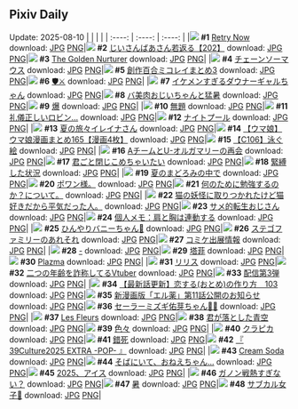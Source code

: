 ## Pixiv Daily
Update: 2025-08-10
|      |      |      |
| :----: | :----: | :----: |
|![](https://pixiv.microyu.workers.dev/c/240x480/img-master/img/2025/08/08/00/09/14/133608940_p0_master1200.jpg) **#1** [Retry Now](https://www.pixiv.net/artworks/133608940) download: [JPG](https://pixiv.microyu.workers.dev/img-original/img/2025/08/08/00/09/14/133608940_p0.jpg) [PNG](https://pixiv.microyu.workers.dev/img-original/img/2025/08/08/00/09/14/133608940_p0.png)|![](https://pixiv.microyu.workers.dev/c/240x480/img-master/img/2025/08/09/11/09/55/133660599_p0_master1200.jpg) **#2** [じいさんばあさん若返る【202】](https://www.pixiv.net/artworks/133660599) download: [JPG](https://pixiv.microyu.workers.dev/img-original/img/2025/08/09/11/09/55/133660599_p0.jpg) [PNG](https://pixiv.microyu.workers.dev/img-original/img/2025/08/09/11/09/55/133660599_p0.png)|![](https://pixiv.microyu.workers.dev/c/240x480/img-master/img/2025/08/08/20/25/59/133636435_p0_master1200.jpg) **#3** [The Golden Nurturer](https://www.pixiv.net/artworks/133636435) download: [JPG](https://pixiv.microyu.workers.dev/img-original/img/2025/08/08/20/25/59/133636435_p0.jpg) [PNG](https://pixiv.microyu.workers.dev/img-original/img/2025/08/08/20/25/59/133636435_p0.png)|
|![](https://pixiv.microyu.workers.dev/c/240x480/img-master/img/2025/08/08/00/00/14/133608165_p0_master1200.jpg) **#4** [チェーンソーマウス](https://www.pixiv.net/artworks/133608165) download: [JPG](https://pixiv.microyu.workers.dev/img-original/img/2025/08/08/00/00/14/133608165_p0.jpg) [PNG](https://pixiv.microyu.workers.dev/img-original/img/2025/08/08/00/00/14/133608165_p0.png)|![](https://pixiv.microyu.workers.dev/c/240x480/img-master/img/2025/08/08/00/44/21/133610373_p0_master1200.jpg) **#5** [創作百合ミコレイまとめ3](https://www.pixiv.net/artworks/133610373) download: [JPG](https://pixiv.microyu.workers.dev/img-original/img/2025/08/08/00/44/21/133610373_p0.jpg) [PNG](https://pixiv.microyu.workers.dev/img-original/img/2025/08/08/00/44/21/133610373_p0.png)|![](https://pixiv.microyu.workers.dev/c/240x480/img-master/img/2025/08/09/00/00/05/133645979_p0_master1200.jpg) **#6** [🛡️⚔](https://www.pixiv.net/artworks/133645979) download: [JPG](https://pixiv.microyu.workers.dev/img-original/img/2025/08/09/00/00/05/133645979_p0.jpg) [PNG](https://pixiv.microyu.workers.dev/img-original/img/2025/08/09/00/00/05/133645979_p0.png)|
|![](https://pixiv.microyu.workers.dev/c/240x480/img-master/img/2025/08/08/00/00/26/133608258_p0_master1200.jpg) **#7** [イケメンすぎるダウナーギャルちゃん](https://www.pixiv.net/artworks/133608258) download: [JPG](https://pixiv.microyu.workers.dev/img-original/img/2025/08/08/00/00/26/133608258_p0.jpg) [PNG](https://pixiv.microyu.workers.dev/img-original/img/2025/08/08/00/00/26/133608258_p0.png)|![](https://pixiv.microyu.workers.dev/c/240x480/img-master/img/2025/08/09/00/00/26/133646150_p0_master1200.jpg) **#8** [バ美肉おじいちゃんと猛暑](https://www.pixiv.net/artworks/133646150) download: [JPG](https://pixiv.microyu.workers.dev/img-original/img/2025/08/09/00/00/26/133646150_p0.jpg) [PNG](https://pixiv.microyu.workers.dev/img-original/img/2025/08/09/00/00/26/133646150_p0.png)|![](https://pixiv.microyu.workers.dev/c/240x480/img-master/img/2025/08/08/00/14/19/133609192_p0_master1200.jpg) **#9** [爆](https://www.pixiv.net/artworks/133609192) download: [JPG](https://pixiv.microyu.workers.dev/img-original/img/2025/08/08/00/14/19/133609192_p0.jpg) [PNG](https://pixiv.microyu.workers.dev/img-original/img/2025/08/08/00/14/19/133609192_p0.png)|
|![](https://pixiv.microyu.workers.dev/c/240x480/img-master/img/2025/08/08/22/22/58/133641667_p0_master1200.jpg) **#10** [無題](https://www.pixiv.net/artworks/133641667) download: [JPG](https://pixiv.microyu.workers.dev/img-original/img/2025/08/08/22/22/58/133641667_p0.jpg) [PNG](https://pixiv.microyu.workers.dev/img-original/img/2025/08/08/22/22/58/133641667_p0.png)|![](https://pixiv.microyu.workers.dev/c/240x480/img-master/img/2025/08/08/21/12/55/133638494_p0_master1200.jpg) **#11** [礼儀正しいロビン…](https://www.pixiv.net/artworks/133638494) download: [JPG](https://pixiv.microyu.workers.dev/img-original/img/2025/08/08/21/12/55/133638494_p0.jpg) [PNG](https://pixiv.microyu.workers.dev/img-original/img/2025/08/08/21/12/55/133638494_p0.png)|![](https://pixiv.microyu.workers.dev/c/240x480/img-master/img/2025/08/09/00/00/19/133646079_p0_master1200.jpg) **#12** [ナイトプール](https://www.pixiv.net/artworks/133646079) download: [JPG](https://pixiv.microyu.workers.dev/img-original/img/2025/08/09/00/00/19/133646079_p0.jpg) [PNG](https://pixiv.microyu.workers.dev/img-original/img/2025/08/09/00/00/19/133646079_p0.png)|
|![](https://pixiv.microyu.workers.dev/c/240x480/img-master/img/2025/08/08/00/02/08/133608550_p0_master1200.jpg) **#13** [夏の旅々イレイナさん](https://www.pixiv.net/artworks/133608550) download: [JPG](https://pixiv.microyu.workers.dev/img-original/img/2025/08/08/00/02/08/133608550_p0.jpg) [PNG](https://pixiv.microyu.workers.dev/img-original/img/2025/08/08/00/02/08/133608550_p0.png)|![](https://pixiv.microyu.workers.dev/c/240x480/img-master/img/2025/08/08/00/00/48/133608363_p0_master1200.jpg) **#14** [【ウマ娘】ウマ娘漫画まとめ165【漫画4枚】](https://www.pixiv.net/artworks/133608363) download: [JPG](https://pixiv.microyu.workers.dev/img-original/img/2025/08/08/00/00/48/133608363_p0.jpg) [PNG](https://pixiv.microyu.workers.dev/img-original/img/2025/08/08/00/00/48/133608363_p0.png)|![](https://pixiv.microyu.workers.dev/c/240x480/img-master/img/2025/08/09/00/00/32/133646178_p0_master1200.jpg) **#15** [【C106】泳ぐ絵](https://www.pixiv.net/artworks/133646178) download: [JPG](https://pixiv.microyu.workers.dev/img-original/img/2025/08/09/00/00/32/133646178_p0.jpg) [PNG](https://pixiv.microyu.workers.dev/img-original/img/2025/08/09/00/00/32/133646178_p0.png)|
|![](https://pixiv.microyu.workers.dev/c/240x480/img-master/img/2025/08/08/21/58/41/133640436_p0_master1200.jpg) **#16** [AチームとU-オルガマリーの再会](https://www.pixiv.net/artworks/133640436) download: [JPG](https://pixiv.microyu.workers.dev/img-original/img/2025/08/08/21/58/41/133640436_p0.jpg) [PNG](https://pixiv.microyu.workers.dev/img-original/img/2025/08/08/21/58/41/133640436_p0.png)|![](https://pixiv.microyu.workers.dev/c/240x480/img-master/img/2025/08/09/00/00/16/133646057_p0_master1200.jpg) **#17** [君ごと閉じこめちゃいたい](https://www.pixiv.net/artworks/133646057) download: [JPG](https://pixiv.microyu.workers.dev/img-original/img/2025/08/09/00/00/16/133646057_p0.jpg) [PNG](https://pixiv.microyu.workers.dev/img-original/img/2025/08/09/00/00/16/133646057_p0.png)|![](https://pixiv.microyu.workers.dev/c/240x480/img-master/img/2025/08/08/07/06/20/133617239_p0_master1200.jpg) **#18** [緊縛した状況](https://www.pixiv.net/artworks/133617239) download: [JPG](https://pixiv.microyu.workers.dev/img-original/img/2025/08/08/07/06/20/133617239_p0.jpg) [PNG](https://pixiv.microyu.workers.dev/img-original/img/2025/08/08/07/06/20/133617239_p0.png)|
|![](https://pixiv.microyu.workers.dev/c/240x480/img-master/img/2025/08/08/00/00/04/133608063_p0_master1200.jpg) **#19** [夏のまどろみの中で](https://www.pixiv.net/artworks/133608063) download: [JPG](https://pixiv.microyu.workers.dev/img-original/img/2025/08/08/00/00/04/133608063_p0.jpg) [PNG](https://pixiv.microyu.workers.dev/img-original/img/2025/08/08/00/00/04/133608063_p0.png)|![](https://pixiv.microyu.workers.dev/c/240x480/img-master/img/2025/08/08/19/42/25/133634462_p0_master1200.jpg) **#20** [ポワン様。](https://www.pixiv.net/artworks/133634462) download: [JPG](https://pixiv.microyu.workers.dev/img-original/img/2025/08/08/19/42/25/133634462_p0.jpg) [PNG](https://pixiv.microyu.workers.dev/img-original/img/2025/08/08/19/42/25/133634462_p0.png)|![](https://pixiv.microyu.workers.dev/c/240x480/img-master/img/2025/08/08/19/38/55/133634322_p0_master1200.jpg) **#21** [何のために勉強するのか？について。](https://www.pixiv.net/artworks/133634322) download: [JPG](https://pixiv.microyu.workers.dev/img-original/img/2025/08/08/19/38/55/133634322_p0.jpg) [PNG](https://pixiv.microyu.workers.dev/img-original/img/2025/08/08/19/38/55/133634322_p0.png)|
|![](https://pixiv.microyu.workers.dev/c/240x480/img-master/img/2025/08/08/18/51/16/133632391_p0_master1200.jpg) **#22** [猫の妖怪に取りつかれたけど猫好きだから平気だった人。](https://www.pixiv.net/artworks/133632391) download: [JPG](https://pixiv.microyu.workers.dev/img-original/img/2025/08/08/18/51/16/133632391_p0.jpg) [PNG](https://pixiv.microyu.workers.dev/img-original/img/2025/08/08/18/51/16/133632391_p0.png)|![](https://pixiv.microyu.workers.dev/c/240x480/img-master/img/2025/08/09/17/55/12/133671588_p0_master1200.jpg) **#23** [サメ的転生おじさん](https://www.pixiv.net/artworks/133671588) download: [JPG](https://pixiv.microyu.workers.dev/img-original/img/2025/08/09/17/55/12/133671588_p0.jpg) [PNG](https://pixiv.microyu.workers.dev/img-original/img/2025/08/09/17/55/12/133671588_p0.png)|![](https://pixiv.microyu.workers.dev/c/240x480/img-master/img/2025/08/09/06/00/08/133654657_p0_master1200.jpg) **#24** [個人メモ：肩と胸は連動する](https://www.pixiv.net/artworks/133654657) download: [JPG](https://pixiv.microyu.workers.dev/img-original/img/2025/08/09/06/00/08/133654657_p0.jpg) [PNG](https://pixiv.microyu.workers.dev/img-original/img/2025/08/09/06/00/08/133654657_p0.png)|
|![](https://pixiv.microyu.workers.dev/c/240x480/img-master/img/2025/08/08/01/27/11/133611743_p0_master1200.jpg) **#25** [ひんやりバニーちゃん🧊](https://www.pixiv.net/artworks/133611743) download: [JPG](https://pixiv.microyu.workers.dev/img-original/img/2025/08/08/01/27/11/133611743_p0.jpg) [PNG](https://pixiv.microyu.workers.dev/img-original/img/2025/08/08/01/27/11/133611743_p0.png)|![](https://pixiv.microyu.workers.dev/c/240x480/img-master/img/2025/08/08/22/40/27/133642494_p0_master1200.jpg) **#26** [ステゴファミリーのあれそれ](https://www.pixiv.net/artworks/133642494) download: [JPG](https://pixiv.microyu.workers.dev/img-original/img/2025/08/08/22/40/27/133642494_p0.jpg) [PNG](https://pixiv.microyu.workers.dev/img-original/img/2025/08/08/22/40/27/133642494_p0.png)|![](https://pixiv.microyu.workers.dev/c/240x480/img-master/img/2025/08/09/02/53/59/133651808_p0_master1200.jpg) **#27** [コミケ出展情報](https://www.pixiv.net/artworks/133651808) download: [JPG](https://pixiv.microyu.workers.dev/img-original/img/2025/08/09/02/53/59/133651808_p0.jpg) [PNG](https://pixiv.microyu.workers.dev/img-original/img/2025/08/09/02/53/59/133651808_p0.png)|
|![](https://pixiv.microyu.workers.dev/c/240x480/img-master/img/2025/08/09/00/02/06/133646482_p0_master1200.jpg) **#28** [-](https://www.pixiv.net/artworks/133646482) download: [JPG](https://pixiv.microyu.workers.dev/img-original/img/2025/08/09/00/02/06/133646482_p0.jpg) [PNG](https://pixiv.microyu.workers.dev/img-original/img/2025/08/09/00/02/06/133646482_p0.png)|![](https://pixiv.microyu.workers.dev/c/240x480/img-master/img/2025/08/09/14/46/06/133666257_p0_master1200.jpg) **#29** [塔菲](https://www.pixiv.net/artworks/133666257) download: [JPG](https://pixiv.microyu.workers.dev/img-original/img/2025/08/09/14/46/06/133666257_p0.jpg) [PNG](https://pixiv.microyu.workers.dev/img-original/img/2025/08/09/14/46/06/133666257_p0.png)|![](https://pixiv.microyu.workers.dev/c/240x480/img-master/img/2025/08/08/18/00/02/133630454_p0_master1200.jpg) **#30** [Plazma](https://www.pixiv.net/artworks/133630454) download: [JPG](https://pixiv.microyu.workers.dev/img-original/img/2025/08/08/18/00/02/133630454_p0.jpg) [PNG](https://pixiv.microyu.workers.dev/img-original/img/2025/08/08/18/00/02/133630454_p0.png)|
|![](https://pixiv.microyu.workers.dev/c/240x480/img-master/img/2025/08/09/00/00/09/133646018_p0_master1200.jpg) **#31** [リリス](https://www.pixiv.net/artworks/133646018) download: [JPG](https://pixiv.microyu.workers.dev/img-original/img/2025/08/09/00/00/09/133646018_p0.jpg) [PNG](https://pixiv.microyu.workers.dev/img-original/img/2025/08/09/00/00/09/133646018_p0.png)|![](https://pixiv.microyu.workers.dev/c/240x480/img-master/img/2025/08/09/21/25/52/133679969_p0_master1200.jpg) **#32** [二つの年齢を詐称してるVtuber](https://www.pixiv.net/artworks/133679969) download: [JPG](https://pixiv.microyu.workers.dev/img-original/img/2025/08/09/21/25/52/133679969_p0.jpg) [PNG](https://pixiv.microyu.workers.dev/img-original/img/2025/08/09/21/25/52/133679969_p0.png)|![](https://pixiv.microyu.workers.dev/c/240x480/img-master/img/2025/08/09/12/10/12/133662220_p0_master1200.jpg) **#33** [配信第3弾](https://www.pixiv.net/artworks/133662220) download: [JPG](https://pixiv.microyu.workers.dev/img-original/img/2025/08/09/12/10/12/133662220_p0.jpg) [PNG](https://pixiv.microyu.workers.dev/img-original/img/2025/08/09/12/10/12/133662220_p0.png)|
|![](https://pixiv.microyu.workers.dev/c/240x480/img-master/img/2025/08/08/12/04/43/133622639_p0_master1200.jpg) **#34** [【最新話更新】恋する(おとめ)の作り方　103](https://www.pixiv.net/artworks/133622639) download: [JPG](https://pixiv.microyu.workers.dev/img-original/img/2025/08/08/12/04/43/133622639_p0.jpg) [PNG](https://pixiv.microyu.workers.dev/img-original/img/2025/08/08/12/04/43/133622639_p0.png)|![](https://pixiv.microyu.workers.dev/c/240x480/img-master/img/2025/08/08/21/41/55/133639746_p0_master1200.jpg) **#35** [新漫画版「エル薬」第11話公開のお知らせ](https://www.pixiv.net/artworks/133639746) download: [JPG](https://pixiv.microyu.workers.dev/img-original/img/2025/08/08/21/41/55/133639746_p0.jpg) [PNG](https://pixiv.microyu.workers.dev/img-original/img/2025/08/08/21/41/55/133639746_p0.png)|![](https://pixiv.microyu.workers.dev/c/240x480/img-master/img/2025/08/09/00/22/22/133646793_p0_master1200.jpg) **#36** [セーラーミズギ佑芽ちゃん🐬🧡](https://www.pixiv.net/artworks/133646793) download: [JPG](https://pixiv.microyu.workers.dev/img-original/img/2025/08/09/00/22/22/133646793_p0.jpg) [PNG](https://pixiv.microyu.workers.dev/img-original/img/2025/08/09/00/22/22/133646793_p0.png)|
|![](https://pixiv.microyu.workers.dev/c/240x480/img-master/img/2025/08/09/00/00/19/133646080_p0_master1200.jpg) **#37** [Les Fleurs](https://www.pixiv.net/artworks/133646080) download: [JPG](https://pixiv.microyu.workers.dev/img-original/img/2025/08/09/00/00/19/133646080_p0.jpg) [PNG](https://pixiv.microyu.workers.dev/img-original/img/2025/08/09/00/00/19/133646080_p0.png)|![](https://pixiv.microyu.workers.dev/c/240x480/img-master/img/2025/08/08/22/05/52/133640935_p0_master1200.jpg) **#38** [君が落とした青空](https://www.pixiv.net/artworks/133640935) download: [JPG](https://pixiv.microyu.workers.dev/img-original/img/2025/08/08/22/05/52/133640935_p0.jpg) [PNG](https://pixiv.microyu.workers.dev/img-original/img/2025/08/08/22/05/52/133640935_p0.png)|![](https://pixiv.microyu.workers.dev/c/240x480/img-master/img/2025/08/08/09/15/55/133619439_p0_master1200.jpg) **#39** [色々](https://www.pixiv.net/artworks/133619439) download: [JPG](https://pixiv.microyu.workers.dev/img-original/img/2025/08/08/09/15/55/133619439_p0.jpg) [PNG](https://pixiv.microyu.workers.dev/img-original/img/2025/08/08/09/15/55/133619439_p0.png)|
|![](https://pixiv.microyu.workers.dev/c/240x480/img-master/img/2025/08/08/17/04/11/133629022_p0_master1200.jpg) **#40** [クラピカ](https://www.pixiv.net/artworks/133629022) download: [JPG](https://pixiv.microyu.workers.dev/img-original/img/2025/08/08/17/04/11/133629022_p0.jpg) [PNG](https://pixiv.microyu.workers.dev/img-original/img/2025/08/08/17/04/11/133629022_p0.png)|![](https://pixiv.microyu.workers.dev/c/240x480/img-master/img/2025/08/09/18/00/02/133671722_p0_master1200.jpg) **#41** [錯死](https://www.pixiv.net/artworks/133671722) download: [JPG](https://pixiv.microyu.workers.dev/img-original/img/2025/08/09/18/00/02/133671722_p0.jpg) [PNG](https://pixiv.microyu.workers.dev/img-original/img/2025/08/09/18/00/02/133671722_p0.png)|![](https://pixiv.microyu.workers.dev/c/240x480/img-master/img/2025/08/08/20/00/35/133635340_p0_master1200.jpg) **#42** [『 39Culture2025 EXTRA -POP- 』](https://www.pixiv.net/artworks/133635340) download: [JPG](https://pixiv.microyu.workers.dev/img-original/img/2025/08/08/20/00/35/133635340_p0.jpg) [PNG](https://pixiv.microyu.workers.dev/img-original/img/2025/08/08/20/00/35/133635340_p0.png)|
|![](https://pixiv.microyu.workers.dev/c/240x480/img-master/img/2025/08/09/00/01/28/133646393_p0_master1200.jpg) **#43** [Cream Soda](https://www.pixiv.net/artworks/133646393) download: [JPG](https://pixiv.microyu.workers.dev/img-original/img/2025/08/09/00/01/28/133646393_p0.jpg) [PNG](https://pixiv.microyu.workers.dev/img-original/img/2025/08/09/00/01/28/133646393_p0.png)|![](https://pixiv.microyu.workers.dev/c/240x480/img-master/img/2025/08/08/00/00/23/133608239_p0_master1200.jpg) **#44** [そばにいて、おねえちゃん…](https://www.pixiv.net/artworks/133608239) download: [JPG](https://pixiv.microyu.workers.dev/img-original/img/2025/08/08/00/00/23/133608239_p0.jpg) [PNG](https://pixiv.microyu.workers.dev/img-original/img/2025/08/08/00/00/23/133608239_p0.png)|![](https://pixiv.microyu.workers.dev/c/240x480/img-master/img/2025/08/09/04/56/46/133653710_p0_master1200.jpg) **#45** [2025、アイス](https://www.pixiv.net/artworks/133653710) download: [JPG](https://pixiv.microyu.workers.dev/img-original/img/2025/08/09/04/56/46/133653710_p0.jpg) [PNG](https://pixiv.microyu.workers.dev/img-original/img/2025/08/09/04/56/46/133653710_p0.png)|
|![](https://pixiv.microyu.workers.dev/c/240x480/img-master/img/2025/08/08/19/25/41/133633793_p0_master1200.jpg) **#46** [ガノン戦熱すぎない？](https://www.pixiv.net/artworks/133633793) download: [JPG](https://pixiv.microyu.workers.dev/img-original/img/2025/08/08/19/25/41/133633793_p0.jpg) [PNG](https://pixiv.microyu.workers.dev/img-original/img/2025/08/08/19/25/41/133633793_p0.png)|![](https://pixiv.microyu.workers.dev/c/240x480/img-master/img/2025/08/08/14/45/33/133625967_p0_master1200.jpg) **#47** [暑](https://www.pixiv.net/artworks/133625967) download: [JPG](https://pixiv.microyu.workers.dev/img-original/img/2025/08/08/14/45/33/133625967_p0.jpg) [PNG](https://pixiv.microyu.workers.dev/img-original/img/2025/08/08/14/45/33/133625967_p0.png)|![](https://pixiv.microyu.workers.dev/c/240x480/img-master/img/2025/08/09/00/03/14/133646605_p0_master1200.jpg) **#48** [サブカル女子🐳](https://www.pixiv.net/artworks/133646605) download: [JPG](https://pixiv.microyu.workers.dev/img-original/img/2025/08/09/00/03/14/133646605_p0.jpg) [PNG](https://pixiv.microyu.workers.dev/img-original/img/2025/08/09/00/03/14/133646605_p0.png)|
